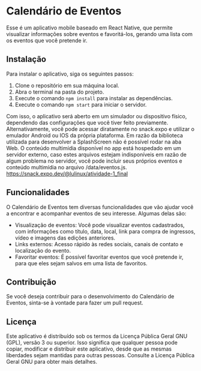 
# Calendário de Eventos

Esse é um aplicativo mobile baseado em React Native, que permite visualizar informações sobre eventos e favoritá-los, gerando uma lista com os eventos que você pretende ir.

## Instalação

Para instalar o aplicativo, siga os seguintes passos:

1.  Clone o repositório em sua máquina local.
2.  Abra o terminal na pasta do projeto.
3.  Execute o comando `npm install` para instalar as dependências.
4.  Execute o comando `npm start` para iniciar o servidor.

Com isso, o aplicativo será aberto em um simulador ou dispositivo físico, dependendo das configurações que você tiver feito previamente. Alternativamente, você pode acessar diratamente no snack.expo e utilizar o emulador Android ou IOS da própria plataforma. Em razão da biblioteca utilizada para desenvolver a SplashScreen não é possível rodar na aba Web. O conteúdo multimídia disponível no app está hospedado em um servidor externo, caso estes arquivos estejam indisponíveis em razão de algum problema no servidor, você pode incluir seus próprios eventos e conteúdo multimídia no arquivo /data/eventos.js.
https://snack.expo.dev/@lulinux/atividade-1_final

## Funcionalidades

O Calendário de Eventos tem diversas funcionalidades que vão ajudar você a encontrar e acompanhar eventos de seu interesse. Algumas delas são:

-   Visualização de eventos: Você pode visualizar eventos cadastrados, com informações como título, data, local, link para compra de ingressos, vídeo e imagens das edições anteriores.
-	Links externos: Acesso rápido às redes sociais, canais de contato e localização do evento.
-   Favoritar eventos: É possível favoritar eventos que você pretende ir, para que eles sejam salvos em uma lista de favoritos.

## Contribuição

Se você deseja contribuir para o desenvolvimento do Calendário de Eventos, sinta-se à vontade para fazer um pull request. 

## Licença

Este aplicativo é distribuído sob os termos da Licença Pública Geral GNU (GPL), versão 3 ou superior. Isso significa que qualquer pessoa pode copiar, modificar e distribuir este aplicativo, desde que as mesmas liberdades sejam mantidas para outras pessoas. Consulte a Licença Pública Geral GNU para obter mais detalhes.
